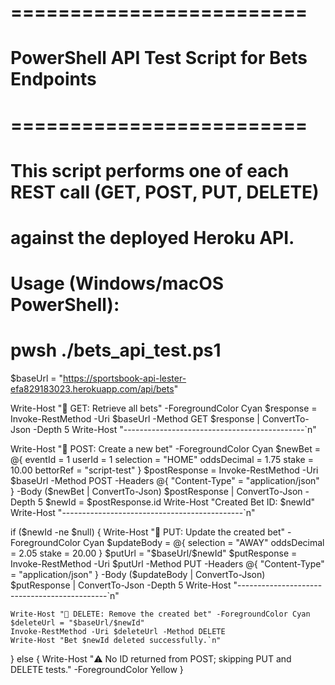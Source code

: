 # =========================
# PowerShell API Test Script for Bets Endpoints
# =========================
# This script performs one of each REST call (GET, POST, PUT, DELETE)
# against the deployed Heroku API.
# Usage (Windows/macOS PowerShell):
#   pwsh ./bets_api_test.ps1

$baseUrl = "https://sportsbook-api-lester-efa829183023.herokuapp.com/api/bets"

Write-Host "🔹 GET: Retrieve all bets" -ForegroundColor Cyan
$response = Invoke-RestMethod -Uri $baseUrl -Method GET
$response | ConvertTo-Json -Depth 5
Write-Host "---------------------------------------------`n"

Write-Host "🔹 POST: Create a new bet" -ForegroundColor Cyan
$newBet = @{
    eventId = 1
    userId = 1
    selection = "HOME"
    oddsDecimal = 1.75
    stake = 10.00
    bettorRef = "script-test"
}
$postResponse = Invoke-RestMethod -Uri $baseUrl -Method POST -Headers @{ "Content-Type" = "application/json" } -Body ($newBet | ConvertTo-Json)
$postResponse | ConvertTo-Json -Depth 5
$newId = $postResponse.id
Write-Host "Created Bet ID: $newId"
Write-Host "---------------------------------------------`n"

if ($newId -ne $null) {
    Write-Host "🔹 PUT: Update the created bet" -ForegroundColor Cyan
    $updateBody = @{
        selection = "AWAY"
        oddsDecimal = 2.05
        stake = 20.00
    }
    $putUrl = "$baseUrl/$newId"
    $putResponse = Invoke-RestMethod -Uri $putUrl -Method PUT -Headers @{ "Content-Type" = "application/json" } -Body ($updateBody | ConvertTo-Json)
    $putResponse | ConvertTo-Json -Depth 5
    Write-Host "---------------------------------------------`n"

    Write-Host "🔹 DELETE: Remove the created bet" -ForegroundColor Cyan
    $deleteUrl = "$baseUrl/$newId"
    Invoke-RestMethod -Uri $deleteUrl -Method DELETE
    Write-Host "Bet $newId deleted successfully.`n"
} else {
    Write-Host "⚠️  No ID returned from POST; skipping PUT and DELETE tests." -ForegroundColor Yellow
}
